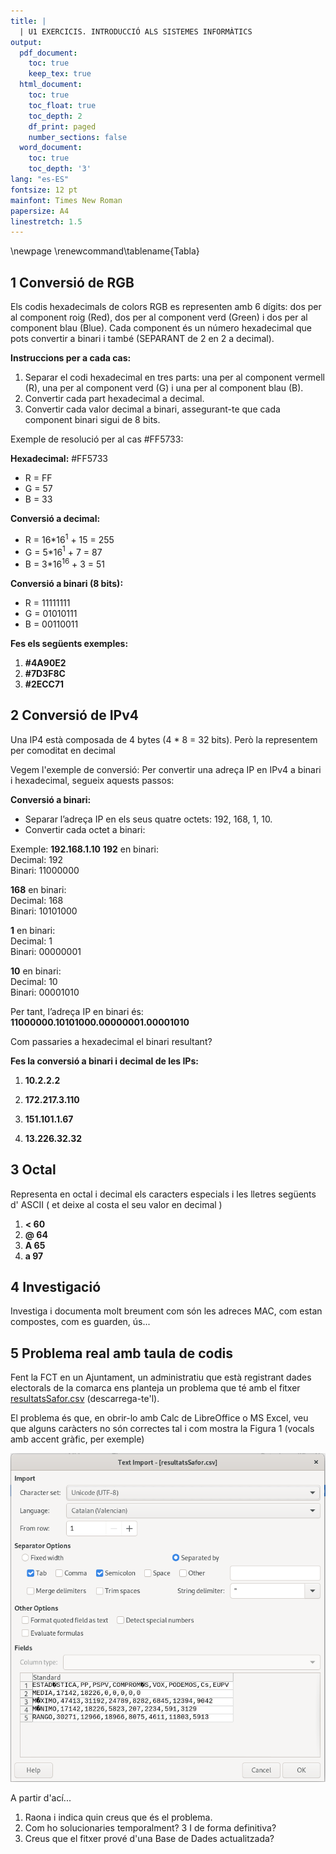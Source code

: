 ```yaml
---
title: |
  | U1 EXERCICIS. INTRODUCCIÓ ALS SISTEMES INFORMÀTICS
output:
  pdf_document: 
    toc: true
    keep_tex: true
  html_document:
    toc: true
    toc_float: true
    toc_depth: 2
    df_print: paged
    number_sections: false
  word_document:
    toc: true
    toc_depth: '3'
lang: "es-ES"
fontsize: 12 pt
mainfont: Times New Roman
papersize: A4
linestretch: 1.5
---
```


\newpage
\renewcommand\tablename{Tabla}

## 1 Conversió de RGB

Els codis hexadecimals de colors RGB es representen amb 6 dígits: dos per al component roig (Red), dos per al component verd (Green) i dos per al component blau (Blue). Cada component és un número hexadecimal que pots convertir a binari i també (SEPARANT de 2 en 2 a decimal).

**Instruccions per a cada cas:**

1. Separar el codi hexadecimal en tres parts: una per al component vermell (R), una per al component verd (G) i una per al component blau (B).
2. Convertir cada part hexadecimal a decimal.
3. Convertir cada valor decimal a binari, assegurant-te que cada component binari sigui de 8 bits.

Exemple de resolució per al cas #FF5733:

**Hexadecimal:** #FF5733  
   - R = FF  
   - G = 57  
   - B = 33  

**Conversió a decimal:**
   - R = 16*16$^{1}$ + 15 = 255  
   - G = 5*16$^{1}$ + 7 = 87  
   - B = 3*16$^{16}$ + 3 =  51

**Conversió a binari (8 bits):** 
   - R = 11111111  
   - G = 01010111  
   - B = 00110011  
   

**Fes els següents exemples:**

1. **#4A90E2**  
3. **#7D3F8C**  
4. **#2ECC71**  


## 2 Conversió de IPv4

Una IP4 està composada de 4 bytes (4 * 8 = 32 bits). Però la representem per comoditat en decimal

Vegem l'exemple de conversió:
Per convertir una adreça IP en IPv4 a binari i hexadecimal, segueix aquests passos:

**Conversió a binari:**

   - Separar l’adreça IP en els seus quatre octets: 192, 168, 1, 10.
   - Convertir cada octet a binari:

Exemple: **192.168.1.10**
  **192** en binari:  
       Decimal: 192  
       Binari: 11000000

  **168** en binari:  
       Decimal: 168  
       Binari: 10101000

  **1** en binari:  
       Decimal: 1  
       Binari: 00000001

  **10** en binari:  
       Decimal: 10  
       Binari: 00001010

Per tant, l’adreça IP en binari és:  
     **11000000.10101000.00000001.00001010**

Com passaries a hexadecimal el binari resultant?

**Fes la conversió a binari i decimal de les IPs:**

1. **10.2.2.2**

2. **172.217.3.110**

3. **151.101.1.67**

4. **13.226.32.32**


## 3 Octal

Representa en octal i decimal els caracters especials i les lletres següents d' ASCII ( et deixe al costa el seu valor en decimal )

1. **<	60**
2. **@	64**
3. **A	65**
4. **a  97**

## 4 Investigació

Investiga i documenta molt breument com són les adreces MAC, com estan compostes,  com es guarden, ús...

## 5 Problema real amb taula de codis

Fent la FCT en un Ajuntament, un administratiu que està registrant dades electorals de la comarca ens planteja un problema que té amb el fitxer [resultatsSafor.csv](altres/resultatsSafor.csv) (descarrega-te'l).

El problema és que, en obrir-lo amb Calc de LibreOffice o MS Excel, veu que alguns caràcters no són correctes tal i com mostra la Figura 1 (vocals amb accent gràfic, per exemple)

![*Figura 1: Importació de CSV*](png/resultatsSafor.png)

A partir d'ací...

1. Raona i indica quin creus que és el problema.
2. Com ho solucionaries temporalment?
3  I de forma definitiva?
4. Creus que el fitxer prové d'una Base de Dades actualitzada?


